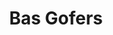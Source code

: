 ---
title: Bas Gofers
voornaam: Bas
image: /img/fillbuild.jpg
hover_image: /img/woman.jpg
email: bas@onlytalentedpeople.nl
tel: +31611620074
function:
    nl: Mr Motorcycle
    en:
---
